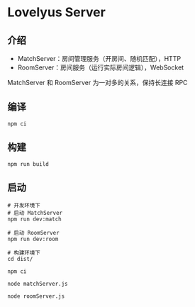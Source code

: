 # Lovelyus Server

## 介绍

- MatchServer：房间管理服务（开房间、随机匹配），HTTP
- RoomServer：房间服务（运行实际房间逻辑），WebSocket

MatchServer 和 RoomServer 为一对多的关系，保持长连接 RPC

## 编译

```shell
npm ci
```

## 构建

```shell
npm run build
```

## 启动

```shell
# 开发环境下
# 启动 MatchServer
npm run dev:match

# 启动 RoomServer
npm run dev:room

# 构建环境下
cd dist/

npm ci

node matchServer.js

node roomServer.js
```
